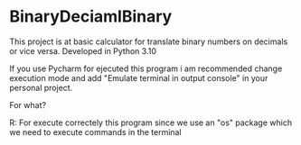 # BinaryDeciamlBinary
This project is at basic calculator for translate binary numbers on decimals or vice versa. Developed in Python 3.10

If you use Pycharm for ejecuted this program i am recommended change execution mode and add "Emulate terminal in output console" in your personal project. 

For what?

R: For execute correctely this program since we use an "os" package which we need to execute commands in the terminal
